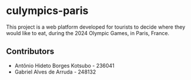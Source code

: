 # culympics-paris

This project is a web platform developed for tourists to decide where they would like to eat, during the 2024 Olympic Games, in Paris, France.

## Contributors

- Antônio Hideto Borges Kotsubo - 236041
- Gabriel Alves de Arruda - 248132
